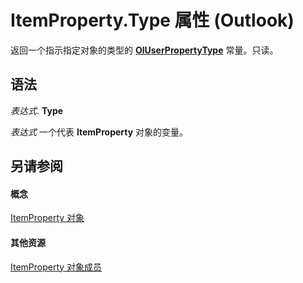 
# ItemProperty.Type 属性 (Outlook)

返回一个指示指定对象的类型的  **[OlUserPropertyType](24a4517a-3e6c-67be-33a3-fc9c2fb3f1d1.md)** 常量。只读。


## 语法

 _表达式_. **Type**

 _表达式_ 一个代表 **ItemProperty** 对象的变量。


## 另请参阅


#### 概念


[ItemProperty 对象](3570d1f9-40ed-0a99-f63c-141134418c3b.md)
#### 其他资源


[ItemProperty 对象成员](0de85516-c8e3-b985-0b7f-3098a0da7f2c.md)